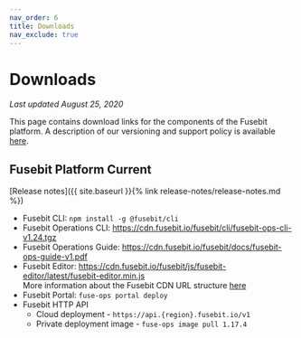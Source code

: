 ```yaml
---
nav_order: 6
title: Downloads
nav_exclude: true
---
```


# Downloads

_Last updated August 25, 2020_

This page contains download links for the components of the Fusebit platform. A description of our versioning and support policy is available [here](https://fusebit.io/docs/integrator-guide/versioning/).

## Fusebit Platform Current

[Release notes]({{ site.baseurl }}{% link release-notes/release-notes.md %})

- Fusebit CLI: `npm install -g @fusebit/cli`
- Fusebit Operations CLI: <https://cdn.fusebit.io/fusebit/cli/fusebit-ops-cli-v1.24.tgz>
- Fusebit Operations Guide: <https://cdn.fusebit.io/fusebit/docs/fusebit-ops-guide-v1.pdf>
- Fusebit Editor: <https://cdn.fusebit.io/fusebit/js/fusebit-editor/latest/fusebit-editor.min.js><br/>
  More information about the Fusebit CDN URL structure [here](https://fusebit.io/docs/integrator-guide/editor-integration/#including-the-fusebit-library)
- Fusebit Portal: `fuse-ops portal deploy`
- Fusebit HTTP API
  - Cloud deployment - `https://api.{region}.fusebit.io/v1`
  - Private deployment image - `fuse-ops image pull 1.17.4`
